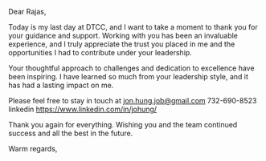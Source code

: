 Dear Rajas,

Today is my last day at DTCC, and I want to take a moment to thank you for your guidance and support. Working with you has been an invaluable experience, and I truly appreciate the trust you placed in me and the opportunities I had to contribute under your leadership.

Your thoughtful approach to challenges and dedication to excellence have been inspiring. I have learned so much from your leadership style, and it has had a lasting impact on me.

Please feel free to stay in touch at 
jon.hung.job@gmail.com 
732-690-8523 
linkedin https://www.linkedin.com/in/johung/

Thank you again for everything. Wishing you and the team continued success and all the best in the future.

Warm regards,
